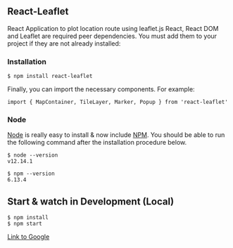 ## React-Leaflet

 React Application to plot location route using leaflet.js
 React, React DOM and Leaflet are required peer dependencies. You must add them to your project if they are not already installed:
 
 ### Installation

    $ npm install react-leaflet
    
   Finally, you can import the necessary components. For example:
   
    import { MapContainer, TileLayer, Marker, Popup } from 'react-leaflet'
  
 ### Node

[Node](http://nodejs.org/) is really easy to install & now include [NPM](https://npmjs.org/).
You should be able to run the following command after the installation procedure
below.

    $ node --version
    v12.14.1

    $ npm --version
    6.13.4

## Start & watch in Development (Local)

    $ npm install
    $ npm start

[Link to Google](https://www.google.com)
  

